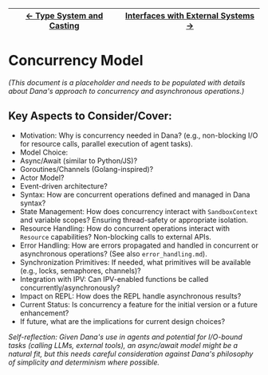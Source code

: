 | [← Type System and Casting](./type_system_and_casting.md) | [Interfaces with External Systems →](./external_interfaces.md) |
|---|---|

# Concurrency Model

*(This document is a placeholder and needs to be populated with details about Dana's approach to concurrency and asynchronous operations.)*

## Key Aspects to Consider/Cover:

* Motivation: Why is concurrency needed in Dana? (e.g., non-blocking I/O for resource calls, parallel execution of agent tasks).
* Model Choice:
 * Async/Await (similar to Python/JS)?
 * Goroutines/Channels (Golang-inspired)?
 * Actor Model?
 * Event-driven architecture?
* Syntax: How are concurrent operations defined and managed in Dana syntax?
* State Management: How does concurrency interact with `SandboxContext` and variable scopes? Ensuring thread-safety or appropriate isolation.
* Resource Handling: How do concurrent operations interact with `Resource` capabilities? Non-blocking calls to external APIs.
* Error Handling: How are errors propagated and handled in concurrent or asynchronous operations? (See also `error_handling.md`).
* Synchronization Primitives: If needed, what primitives will be available (e.g., locks, semaphores, channels)?
* Integration with IPV: Can IPV-enabled functions be called concurrently/asynchronously?
* Impact on REPL: How does the REPL handle asynchronous results?
* Current Status: Is concurrency a feature for the initial version or a future enhancement?
 * If future, what are the implications for current design choices?

*Self-reflection: Given Dana's use in agents and potential for I/O-bound tasks (calling LLMs, external tools), an async/await model might be a natural fit, but this needs careful consideration against Dana's philosophy of simplicity and determinism where possible.*